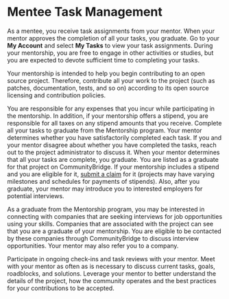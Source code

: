 # Mentee Task Management

As a mentee, you receive task assignments from your mentor. When your mentor approves the completion of all your tasks, you graduate. Go to your **My Account** and select **My Tasks** to view your task assignments. During your mentorship, you are free to engage in other activities or studies, but you are expected to devote sufficient time to completing your tasks.

Your mentorship is intended to help you begin contributing to an open source project. Therefore, contribute all your work to the project \(such as patches, documentation, tests, and so on\) according to its open source licensing and contribution policies.

You are responsible for any expenses that you incur while participating in the mentorship. In addition, if your mentorship offers a stipend, you are responsible for all taxes on any stipend amounts that you receive. Complete all your tasks to graduate from the Mentorship program. Your mentor determines whether you have satisfactorily completed each task. If you and your mentor disagree about whether you have completed the tasks, reach out to the project administrator to discuss it. When your mentor determines that all your tasks are complete, you graduate. You are listed as a graduate for that project on CommunityBridge. If your mentorship includes a stipend and you are eligible for it, [submit a claim](../../../crowd-funding/get-reimbursed.md) for it \(projects may have varying milestones and schedules for payments of stipends\). Also, after you graduate, your mentor may introduce you to interested employers for potential interviews.

As a graduate from the Mentorship program, you may be interested in connecting with companies that are seeking interviews for job opportunities using your skills. Companies that are associated with the project can see that you are a graduate of your mentorship. You are eligible to be contacted by these companies through CommunityBridge to discuss interview opportunities. Your mentor may also refer you to a company.

Participate in ongoing check-ins and task reviews with your mentor. Meet with your mentor as often as is necessary to discuss current tasks, goals, roadblocks, and solutions. Leverage your mentor to better understand the details of the project, how the community operates and the best practices for your contributions to be accepted.  


